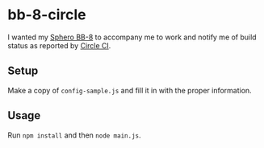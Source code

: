 # bb-8-circle

I wanted my [Sphero BB-8](http://www.sphero.com/starwars) to accompany me to work and notify me of build status as reported by [Circle CI](https://circleci.com/).

## Setup
Make a copy of `config-sample.js` and fill it in with the proper information.

## Usage
Run `npm install` and then `node main.js`.
